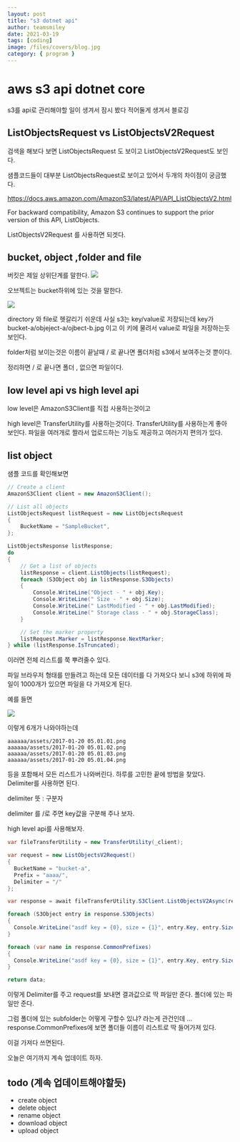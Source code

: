 ```yaml
---
layout: post
title: "s3 dotnet api"
author: teamsmiley
date: 2021-03-19
tags: [coding]
image: /files/covers/blog.jpg
category: { program }
---
```


# aws s3 api dotnet core

s3를 api로 관리해야할 일이 생겨서 잠시 봤다 적어둘게 생겨서 블로깅

## ListObjectsRequest vs ListObjectsV2Request

검색을 해보다 보면 ListObjectsRequest 도 보이고 ListObjectsV2Request도 보인다.

샘플코드들이 대부분 ListObjectsRequest로 보이고 있어서 두개의 차이점이 궁금했다.

<https://docs.aws.amazon.com/AmazonS3/latest/API/API_ListObjectsV2.html>

For backward compatibility, Amazon S3 continues to support the prior version of this API, ListObjects.

ListObjectsV2Request 를 사용하면 되겟다.

## bucket, object ,folder and file

버킷은 제일 상위단계를 말한다.
![](./images/2021-03-19-04-50-22.png)

오브젝트는 bucket하위에 있는 것을 말한다.

![](./images/2021-03-19-04-54-08.png)

directory 와 file로 헷갈리기 쉬운데 사실 s3는 key/value로 저장되는데 key가 bucket-a/objeject-a/ojbect-b.jpg 이고 이 키에 물려서 value로 파일을 저장하는듯 보인다.

folder처럼 보이는것은 이름이 끝날때 / 로 끝나면 폴더처럼 s3에서 보여주는것 뿐이다.

정리하면 / 로 끝나면 폴더 , 없으면 파일이다.

## low level api vs high level api

low level은 AmazonS3Client를 직접 사용하는것이고

high level은 TransferUtility를 사용하는것이다. TransferUtility를 사용하는게 좋아보인다. 파일을 여러개로 짤라서 업로드하는 기능도 제공하고 여러가지 편의가 있다.

## list object

샘플 코드를 확인해보면

```cs
// Create a client
AmazonS3Client client = new AmazonS3Client();

// List all objects
ListObjectsRequest listRequest = new ListObjectsRequest
{
    BucketName = "SampleBucket",
};

ListObjectsResponse listResponse;
do
{
    // Get a list of objects
    listResponse = client.ListObjects(listRequest);
    foreach (S3Object obj in listResponse.S3Objects)
    {
        Console.WriteLine("Object - " + obj.Key);
        Console.WriteLine(" Size - " + obj.Size);
        Console.WriteLine(" LastModified - " + obj.LastModified);
        Console.WriteLine(" Storage class - " + obj.StorageClass);
    }

    // Set the marker property
    listRequest.Marker = listResponse.NextMarker;
} while (listResponse.IsTruncated);
```

이러면 전체 리스트를 쭉 뿌려줄수 있다.

파일 브라우저 형태를 만들려고 하는데 모든 데이터를 다 가져오다 보니 s3에 하위에 파일이 1000개가 있으면 파일을 다 가져오게 된다.

예를 들면

![](./images/2021-03-19-05-01-06.png)

이렇게 6개가 나와야하는데

```
aaaaaa/assets/2017-01-20 05.01.01.png
aaaaaa/assets/2017-01-20 05.01.02.png
aaaaaa/assets/2017-01-20 05.01.03.png
aaaaaa/assets/2017-01-20 05.01.04.png
```

등을 포함해서 모든 리스트가 나와버린다. 하루를 고민한 끝에 방법을 찾았다. Delimiter를 사용하면 된다.

delimiter 뜻 : 구분자

delimiter 를 /로 주면 key값을 구분해 주나 보자.

high level api를 사용해보자.

```cs
var fileTransferUtility = new TransferUtility(_client);

var request = new ListObjectsV2Request()
{
  BucketName = "bucket-a",
  Prefix = "aaaa/",
  Delimiter = "/"
};

var response = await fileTransferUtility.S3Client.ListObjectsV2Async(request);

foreach (S3Object entry in response.S3Objects)
{
  Console.WriteLine("asdf key = {0}, size = {1}", entry.Key, entry.Size);
}

foreach (var name in response.CommonPrefixes)
{
  Console.WriteLine("asdf key = {0}, size = {1}", entry.Key, entry.Size);
}

return data;
```

이렇게 Delimiter를 주고 request를 보내면 결과값으로 딱 파일만 준다. 폴더에 있는 파일만 준다.

그럼 폴더에 있는 subfolder는 어떻게 구할수 있냐? 라는게 관건인데 ... response.CommonPrefixes에 보면 폴더들 이름이 리스트로 딱 들어가져 있다.

이걸 가져다 쓰면된다.

오늘은 여기까지 계속 업데이트 하자.

## todo (계속 업데이트해야할듯)

- create object
- delete object
- rename object
- download object
- upload object
